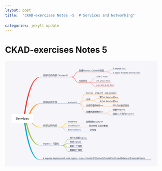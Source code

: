 ```yaml
---
layout: post
title:  "CKAD-exercises Notes -5  # Services and Networking"

categories: jekyll update
---
```


# CKAD-exercises Notes 5


![Services](https://raw.githubusercontent.com/latermonk/latermonk.github.io/master/_posts/_images/Services.png)



